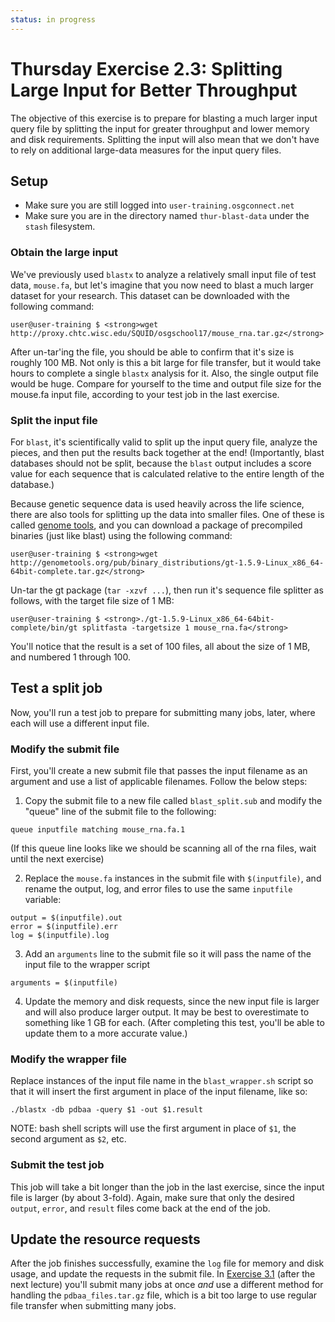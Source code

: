 ```yaml
---
status: in progress
---
```


Thursday Exercise 2.3: Splitting Large Input for Better Throughput
==================================================================


The objective of this exercise is to prepare for blasting a much larger input query file by splitting the input for greater throughput and lower memory and disk requirements. Splitting the input will also mean that we don't have to rely on additional large-data measures for the input query files.

Setup
-----

-   Make sure you are still logged into `user-training.osgconnect.net`
-   Make sure you are in the directory named `thur-blast-data` under the `stash` filesystem.

### Obtain the large input

We've previously used `blastx` to analyze a relatively small input file of test data, `mouse.fa`, but let's imagine that you now need to blast a much larger dataset for your research. This dataset can be downloaded with the following command:

``` console
user@user-training $ <strong>wget http://proxy.chtc.wisc.edu/SQUID/osgschool17/mouse_rna.tar.gz</strong>
```

After un-tar'ing the file, you should be able to confirm that it's size is roughly 100 MB. Not only is this a bit large for file transfer, but it would take hours to complete a single `blastx` analysis for it. Also, the single output file would be huge. Compare for yourself to the time and output file size for the mouse.fa input file, according to your test job in the last exercise.

### Split the input file

For `blast`, it's scientifically valid to split up the input query file, analyze the pieces, and then put the results back together at the end! (Importantly, blast databases should not be split, because the `blast` output includes a score value for each sequence that is calculated relative to the entire length of the database.)

Because genetic sequence data is used heavily across the life science, there are also tools for splitting up the data into smaller files. One of these is called [genome tools](http://genometools.org/), and you can download a package of precompiled binaries (just like blast) using the following command:

``` console
user@user-training $ <strong>wget http://genometools.org/pub/binary_distributions/gt-1.5.9-Linux_x86_64-64bit-complete.tar.gz</strong>
```

Un-tar the gt package (`tar -xzvf ...`), then run it's sequence file splitter as follows, with the target file size of 1 MB:

``` console
user@user-training $ <strong>./gt-1.5.9-Linux_x86_64-64bit-complete/bin/gt splitfasta -targetsize 1 mouse_rna.fa</strong>
```

You'll notice that the result is a set of 100 files, all about the size of 1 MB, and numbered 1 through 100.

Test a split job
----------------

Now, you'll run a test job to prepare for submitting many jobs, later, where each will use a different input file.

### Modify the submit file

First, you'll create a new submit file that passes the input filename as an argument and use a list of applicable filenames. Follow the below steps:

1. Copy the submit file to a new file called `blast_split.sub` and modify the "queue" line of the submit file to the following:

``` file
queue inputfile matching mouse_rna.fa.1
```

(If this queue line looks like we should be scanning all of the rna files, wait until the next exercise)

2. Replace the `mouse.fa` instances in the submit file with `$(inputfile)`, and rename the output, log, and error files to use the same `inputfile` variable:

``` file
output = $(inputfile).out
error = $(inputfile).err
log = $(inputfile).log
```

3. Add an `arguments` line to the submit file so it will pass the name of the input file to the wrapper script

``` file
arguments = $(inputfile)
```

4. Update the memory and disk requests, since the new input file is larger and will also produce larger output. It may be best to overestimate to something like 1 GB for each. (After completing this test, you'll be able to update them to a more accurate value.)

### Modify the wrapper file

Replace instances of the input file name in the `blast_wrapper.sh` script so that it will insert the first argument in place of the input filename, like so:

``` file
./blastx -db pdbaa -query $1 -out $1.result
```

NOTE: bash shell scripts will use the first argument in place of `$1`, the second argument as `$2`, etc.

### Submit the test job

This job will take a bit longer than the job in the last exercise, since the input file is larger (by about 3-fold). Again, make sure that only the desired `output`, `error`, and `result` files come back at the end of the job.

Update the resource requests
----------------------------

After the job finishes successfully, examine the `log` file for memory and disk usage, and update the requests in the submit file. In [Exercise 3.1](Education.UserSchool17Thu31BlastProxy) (after the next lecture) you'll submit many jobs at once *and* use a different method for handling the `pdbaa_files.tar.gz` file, which is a bit too large to use regular file transfer when submitting many jobs.


